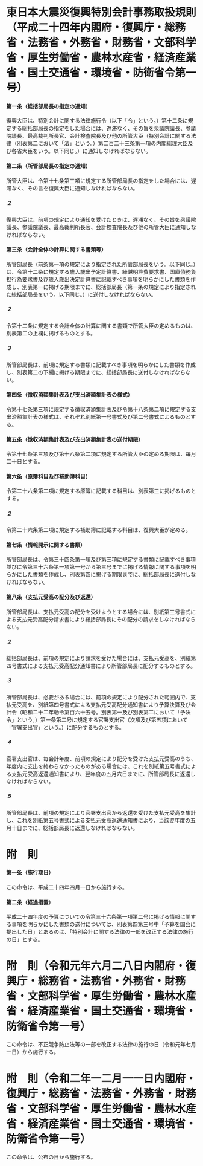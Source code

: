 # 東日本大震災復興特別会計事務取扱規則（平成二十四年内閣府・復興庁・総務省・法務省・外務省・財務省・文部科学省・厚生労働省・農林水産省・経済産業省・国土交通省・環境省・防衛省令第一号）
#### 第一条（総括部局長の指定の通知）
復興大臣は、特別会計に関する法律施行令（以下「令」という。）第十二条に規定する総括部局長の指定をした場合には、遅滞なく、その旨を衆議院議長、参議院議長、最高裁判所長官、会計検査院長及び他の所管大臣（特別会計に関する法律（別表第二において「法」という。）第二百二十三条第一項の内閣総理大臣及び各省大臣をいう。以下同じ。）に通知しなければならない。
#### 第二条（所管部局長の指定の通知）
所管大臣は、令第十七条第三項に規定する所管部局長の指定をした場合には、遅滞なく、その旨を復興大臣に通知しなければならない。
##### ２
復興大臣は、前項の規定により通知を受けたときは、遅滞なく、その旨を衆議院議長、参議院議長、最高裁判所長官、会計検査院長及び他の所管大臣に通知しなければならない。
#### 第三条（会計全体の計算に関する書類等）
所管部局長（前条第一項の規定により指定された所管部局長をいう。以下同じ。）は、令第十二条に規定する歳入歳出予定計算書、繰越明許費要求書、国庫債務負担行為要求書及び歳入歳出決定計算書に記載すべき事項を明らかにした書類を作成し、別表第一に掲げる期限までに、総括部局長（第一条の規定により指定された総括部局長をいう。以下同じ。）に送付しなければならない。
##### ２
令第十二条に規定する会計全体の計算に関する書類で所管大臣の定めるものは、別表第二の上欄に掲げるものとする。
##### ３
所管部局長は、前項に規定する書類に記載すべき事項を明らかにした書類を作成し、別表第二の下欄に掲げる期限までに、総括部局長に送付しなければならない。
#### 第四条（徴収済額集計表及び支出済額集計表の様式）
令第十七条第三項に規定する徴収済額集計表及び令第十八条第二項に規定する支出済額集計表の様式は、それぞれ別紙第一号書式及び第二号書式によるものとする。
#### 第五条（徴収済額集計表及び支出済額集計表の送付期限）
令第十七条第三項及び第十八条第二項に規定する所管大臣の定める期限は、毎月二十日とする。
#### 第六条（原簿科目及び補助簿科目）
令第二十六条第二項に規定する原簿に記載する科目は、別表第三に掲げるものとする。
##### ２
令第二十六条第二項に規定する補助簿に記載する科目は、復興大臣が定める。
#### 第七条（情報開示に関する書類）
所管部局長は、令第三十四条第一項及び第三項に規定する書類に記載すべき事項並びに令第三十六条第一項第一号から第三号までに掲げる情報に関する事項を明らかにした書類を作成し、別表第四に掲げる期限までに、総括部局長に送付しなければならない。
#### 第八条（支払元受高の配分及び返還）
所管部局長は、支払元受高の配分を受けようとする場合には、別紙第三号書式による支払元受高配分請求書により総括部局長にその配分の請求をしなければならない。
##### ２
総括部局長は、前項の規定により請求を受けた場合には、支払元受高を、別紙第四号書式による支払元受高配分通知書により所管部局長に配分するものとする。
##### ３
所管部局長は、必要がある場合には、前項の規定により配分された範囲内で、支払元受高を、別紙第四号書式による支払元受高配分通知書により予算決算及び会計令（昭和二十二年勅令第百六十五号。別表第一及び別表第二において「予決令」という。）第一条第二号に規定する官署支出官（次項及び第五項において「官署支出官」という。）に配分するものとする。
##### ４
官署支出官は、毎会計年度、前項の規定により配分を受けた支払元受高のうち、年度内に支出を終わらなかったものがある場合には、これを別紙第五号書式による支払元受高返還通知書により、翌年度の五月六日までに、所管部局長に返還しなければならない。
##### ５
所管部局長は、前項の規定により官署支出官から返還を受けた支払元受高を集計し、これを別紙第五号書式による支払元受高返還通知書により、当該翌年度の五月十日までに、総括部局長に返還しなければならない。
# 附　則
#### 第一条（施行期日）
この命令は、平成二十四年四月一日から施行する。
#### 第二条（経過措置）
平成二十四年度の予算についての令第三十六条第一項第二号に掲げる情報に関する事項を明らかにした書類の送付については、別表第四第三号中「予算を国会に提出した日」とあるのは、「特別会計に関する法律の一部を改正する法律の施行の日」とする。
# 附　則（令和元年六月二八日内閣府・復興庁・総務省・法務省・外務省・財務省・文部科学省・厚生労働省・農林水産省・経済産業省・国土交通省・環境省・防衛省令第一号）
この命令は、不正競争防止法等の一部を改正する法律の施行の日（令和元年七月一日）から施行する。
# 附　則（令和二年一二月一一日内閣府・復興庁・総務省・法務省・外務省・財務省・文部科学省・厚生労働省・農林水産省・経済産業省・国土交通省・環境省・防衛省令第一号）
この命令は、公布の日から施行する。
